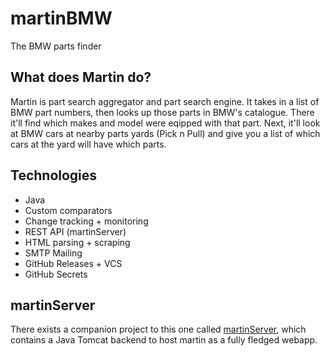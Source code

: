 # martinBMW
The BMW parts finder

## What does Martin do?
Martin is part search aggregator and part search engine. It takes in a list of BMW part numbers, then looks up those parts in BMW's catalogue. There it'll find which makes and model were eqipped with that part. Next, it'll look at BMW cars at nearby parts yards (Pick n Pull) and give you a list of which cars at the yard will have which parts.

## Technologies
* Java
* Custom comparators
* Change tracking + monitoring
* REST API (martinServer)
* HTML parsing + scraping
* SMTP Mailing
* GitHub Releases + VCS
* GitHub Secrets

## martinServer
There exists a companion project to this one called [martinServer](https://github.com/rudydelorenzo/martinServer), which contains a Java Tomcat backend to host martin as a fully fledged webapp. 

